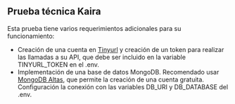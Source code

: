 ## Prueba técnica Kaira

Esta prueba tiene varios requerimientos adicionales para su funcionamiento:

- Creación de una cuenta en [Tinyurl](https://tinyurl.com/app) y creación de un token para realizar las llamadas a su API, que debe ser incluido en la variable TINYURL_TOKEN en el .env.
- Implementación de una base de datos MongoDB. Recomendado usar [MongoDB Altas](https://www.mongodb.com/es/atlas/database), que permite la creación de una cuenta gratuita. Configuración la conexión con las variables DB_URI y DB_DATABASE del .env.
